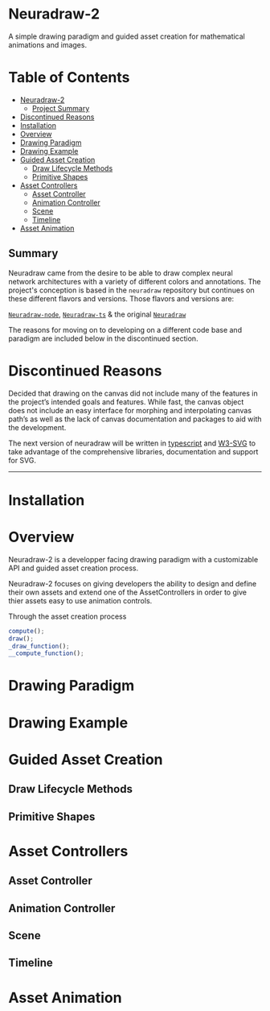 # Neuradraw-2

A simple drawing paradigm and guided asset creation for mathematical animations and images.

# Table of Contents

- [Neuradraw-2](#neuradraw-2)
  - [Project Summary](#summary)
- [Discontinued Reasons](#discontinued-reasons)
- [Installation](#installation)
- [Overview](#overview)
- [Drawing Paradigm](#drawing-paradigm)
- [Drawing Example](#drawing-example)
- [Guided Asset Creation](#guided-asset-creation)
  - [Draw Lifecycle Methods](#draw-lifecycle-methods)
  - [Primitive Shapes](#primitive-shapes)
- [Asset Controllers](#asset-controllers)
  - [Asset Controller](#asset-controller)
  - [Animation Controller](#animation-controller)
  - [Scene](#scene)
  - [Timeline](#timeline)
- [Asset Animation](#asset-animation)

## Summary

Neuradraw came from the desire to be able to draw complex neural network architectures with a variety of different colors and annotations. The project's conception is based in the `neuradraw` repository but continues on these different flavors and versions. Those flavors and versions are:

[`Neuradraw-node`](https://github.com/Bryce-Davidson/neuradraw-node), [`Neuradraw-ts`](https://github.com/Bryce-Davidson/neuradraw-ts) & the original [`Neuradraw`](https://github.com/Bryce-Davidson/neuradraw)

The reasons for moving on to developing on a different code base and paradigm are included below in the discontinued section.

# Discontinued Reasons

Decided that drawing on the canvas did not include many of the features in the project’s intended goals and features. While fast, the canvas object does not include an easy interface for morphing and interpolating canvas path’s as well as the lack of canvas documentation and packages to aid with the development. 

The next version of neuradraw will be written in [typescript](https://www.typescriptlang.org/) and [W3-SVG](https://www.w3.org/TR/SVG2/) to take advantage of the comprehensive libraries, documentation and support for SVG.

---
# Installation

# Overview

Neuradraw-2 is a developper facing drawing paradigm with a customizable API and guided asset creation process.


Neuradraw-2 focuses on giving developers the ability to design and define their own assets and extend one of the AssetControllers in order to give thier assets easy to use animation controls.

Through the asset creation process

```javascript
compute();
draw();
_draw_function();
__compute_function();
```

# Drawing Paradigm
# Drawing Example
# Guided Asset Creation
## Draw Lifecycle Methods
## Primitive Shapes
# Asset Controllers
## Asset Controller
## Animation Controller
## Scene
## Timeline
# Asset Animation